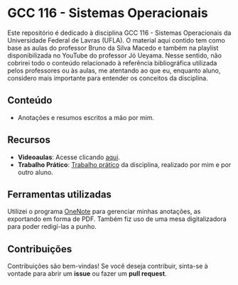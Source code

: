 # GCC 116 - Sistemas Operacionais

Este repositório é dedicado à disciplina GCC 116 - Sistemas Operacionais da Universidade Federal de Lavras (UFLA). O material aqui contido tem como base as aulas do professor Bruno da Silva Macedo e também na playlist disponibilizada no YouTube do professor Jó Ueyama. Nesse sentido, não cobrirei todo o conteúdo relacionado à referência bibliográfica utilizada pelos professores ou às aulas, me atentando ao que eu, enquanto aluno, considero mais importante para entender os conceitos da disciplina.

## Conteúdo

- Anotações e resumos escritos a mão por mim.

## Recursos

- **Videoaulas**: Acesse clicando [aqui](https://www.youtube.com/watch?v=Rl6HhDvW984&list=PLxI8Can9yAHeK7GUEGxMsqoPRmJKwI9Jw&ab_channel=UNIVESP).
- **Trabalho Prático**: [Trabalho prático](https://github.com/gabrafo/redestrabalho) da disciplina, realizado por mim e por outro aluno.

## Ferramentas utilizadas

Utilizei o programa [OneNote](www.onenote.com) para gerenciar minhas anotações, as exportando em forma de PDF. Também fiz uso de uma mesa digitalizadora para poder redigí-las a punho.

## Contribuições

Contribuições são bem-vindas! Se você deseja contribuir, sinta-se à vontade para abrir um **issue** ou fazer um **pull request**.
